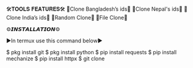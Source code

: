 🛠️𝐓𝐎𝐎𝐋𝐒 𝐅𝐄𝐀𝐓𝐔𝐑𝐄𝐒🛠️
🔰Clone Bangladesh’s ids🔰
🔰Clone Nepal's ids🔰
🔰Clone India’s ids🔰
🔰Random Clone🔰
🔰File Clone🔰

⚙️𝙄𝙉𝙎𝙏𝘼𝙇𝙇𝘼𝙏𝙄𝙊𝙉⚙️

▶️In termux use this command below▶️

$ pkg install git
$ pkg install python
$ pip install requests
$ pip install mechanize
$ pip install httpx
$ git clone 
